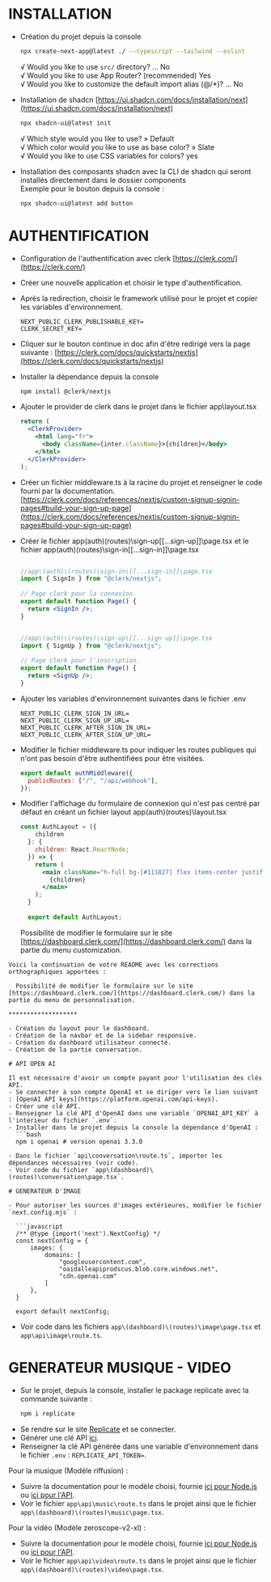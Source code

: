

# INSTALLATION

- Création du projet depuis la console
  ```bash
  npx create-next-app@latest ./ --typescript --tailwind --eslint
  ```
  √ Would you like to use `src/` directory? ... No  
  √ Would you like to use App Router? (recommended) Yes  
  √ Would you like to customize the default import alias (@/*)? ... No

- Installation de shadcn [https://ui.shadcn.com/docs/installation/next](https://ui.shadcn.com/docs/installation/next)
  ```bash
  npx shadcn-ui@latest init
  ```
  √ Which style would you like to use? » Default  
  √ Which color would you like to use as base color? » Slate  
  √ Would you like to use CSS variables for colors? yes

- Installation des composants shadcn avec la CLI de shadcn qui seront installés directement dans le dossier components  
  Exemple pour le bouton depuis la console :
  ```bash
  npx shadcn-ui@latest add button
  ```

# AUTHENTIFICATION

- Configuration de l'authentification avec clerk [https://clerk.com/](https://clerk.com/)
- Créer une nouvelle application et choisir le type d'authentification.
- Après la redirection, choisir le framework utilisé pour le projet et copier les variables d'environnement.

  ```
  NEXT_PUBLIC_CLERK_PUBLISHABLE_KEY=
  CLERK_SECRET_KEY=
  ```

- Cliquer sur le bouton continue in doc afin d'être redirigé vers la page suivante : [https://clerk.com/docs/quickstarts/nextjs](https://clerk.com/docs/quickstarts/nextjs)
- Installer la dépendance depuis la console
  ```bash
  npm install @clerk/nextjs
  ```
- Ajouter le provider de clerk dans le projet dans le fichier app\layout.tsx
  ```jsx
  return (
    <ClerkProvider>
      <html lang="fr">
        <body className={inter.className}>{children}</body>
      </html>
    </ClerkProvider>
  );
  ```
- Créer un fichier middleware.ts à la racine du projet et renseigner le code fourni par la documentation.  
  [https://clerk.com/docs/references/nextjs/custom-signup-signin-pages#build-your-sign-up-page](https://clerk.com/docs/references/nextjs/custom-signup-signin-pages#build-your-sign-up-page)
- Créer le fichier app\(auth)\(routes)\sign-up\[[...sign-up]]\page.tsx et le fichier app\(auth)\(routes)\sign-in\[[...sign-in]]\page.tsx
  ```jsx
  
  //app\(auth)\(routes)\sign-in\[[...sign-in]]\page.tsx
  import { SignIn } from "@clerk/nextjs";
   
  // Page clerk pour la connexion.
  export default function Page() {
    return <SignIn />;
  }


  //app\(auth)\(routes)\sign-up\[[...sign-up]]\page.tsx
  import { SignUp } from "@clerk/nextjs";
   
  // Page clerk pour l'inscription.
  export default function Page() {
    return <SignUp />;
  }
  ```
- Ajouter les variables d'environnement suivantes dans le fichier .env
  ```
  NEXT_PUBLIC_CLERK_SIGN_IN_URL=
  NEXT_PUBLIC_CLERK_SIGN_UP_URL=
  NEXT_PUBLIC_CLERK_AFTER_SIGN_IN_URL=
  NEXT_PUBLIC_CLERK_AFTER_SIGN_UP_URL=
  ```
- Modifier le fichier middleware.ts pour indiquer les routes publiques qui n'ont pas besoin d'être authentifiées pour être visitées.
  ```jsx
  export default authMiddleware({
    publicRoutes: ["/", "/api/webhook"],
  });
  ```
- Modifier l'affichage du formulaire de connexion qui n'est pas centré par défaut en créant un fichier layout app\(auth)\(routes)\layout.tsx
  ```jsx
  const AuthLayout = ({
      children
    }: {
      children: React.ReactNode;
    }) => {
      return ( 
        <main className="h-full bg-[#111827] flex items-center justify-center">
          {children}
        </main>
      );
    }
     
    export default AuthLayout;
  ```
  Possibilité de modifier le formulaire sur le site [https://dashboard.clerk.com/](https://dashboard.clerk.com/) dans la partie du menu customization.
```
Voici la continuation de votre README avec les corrections orthographiques apportées :

  Possibilité de modifier le formulaire sur le site [https://dashboard.clerk.com/](https://dashboard.clerk.com/) dans la partie du menu de personnalisation.

*******************

- Création du layout pour le dashboard.
- Création de la navbar et de la sidebar responsive.
- Création du dashboard utilisateur connecté.
- Création de la partie conversation.

# API OPEN AI 

Il est nécessaire d'avoir un compte payant pour l'utilisation des clés API.
- Se connecter à son compte OpenAI et se diriger vers le lien suivant : [OpenAI API keys](https://platform.openai.com/api-keys).
- Créer une clé API.
- Renseigner la clé API d'OpenAI dans une variable `OPENAI_API_KEY` à l'intérieur du fichier `.env`.
- Installer dans le projet depuis la console la dépendance d'OpenAI :
  ```bash
  npm i openai # version openai 3.3.0

- Dans le fichier `api\conversation\route.ts`, importer les dépendances nécessaires (voir code).
- Voir code du fichier `app\(dashboard)\(routes)\conversation\page.tsx`.

# GENERATEUR D'IMAGE 

- Pour autoriser les sources d'images extérieures, modifier le fichier `next.config.mjs` :

  ```javascript
  /** @type {import('next').NextConfig} */
  const nextConfig = {
      images: {
          domains: [
              "googleusercontent.com",
              "oaidalleapiprodscus.blob.core.windows.net",
              "cdn.openai.com"
          ]
      },
  }

  export default nextConfig;
  ```

- Voir code dans les fichiers `app\(dashboard)\(routes)\image\page.tsx` et `app\api\image\route.ts`.

# GENERATEUR MUSIQUE - VIDEO 

- Sur le projet, depuis la console, installer le package replicate avec la commande suivante :
  ```bash
  npm i replicate
  ```
- Se rendre sur le site [Replicate](https://replicate.com/) et se connecter.
- Générer une clé API [ici](https://replicate.com/account/api-tokens).
- Renseigner la clé API générée dans une variable d'environnement dans le fichier `.env` : `REPLICATE_API_TOKEN=`.

Pour la musique (Modèle riffusion) :
- Suivre la documentation pour le modèle choisi, fournie [ici pour Node.js](https://replicate.com/riffusion/riffusion?input=nodejs) ou [ici pour l'API](https://replicate.com/riffusion/riffusion/api?tab=nodejs).
- Voir le fichier `app\api\music\route.ts` dans le projet ainsi que le fichier `app\(dashboard)\(routes)\music\page.tsx`.

Pour la vidéo (Modèle zeroscope-v2-xl) :
- Suivre la documentation pour le modèle choisi, fournie [ici pour Node.js](https://replicate.com/anotherjesse/zeroscope-v2-xl?input=nodejs) ou [ici pour l'API](https://replicate.com/anotherjesse/zeroscope-v2-xl/api?tab=nodejs).
- Voir le fichier `app\api\video\route.ts` dans le projet ainsi que le fichier `app\(dashboard)\(routes)\video\page.tsx`.
```

